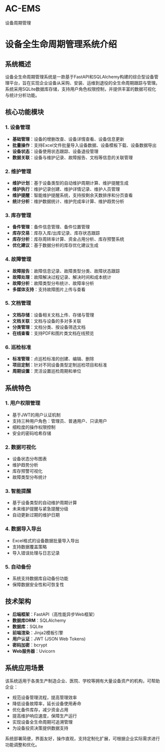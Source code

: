# AC-EMS
设备周期管理
# 设备全生命周期管理系统介绍

## 系统概述

设备全生命周期管理系统是一款基于FastAPI和SQLAlchemy构建的综合型设备管理平台，旨在实现企业设备从采购、安装、运维到退役的全生命周期跟踪与管理。系统采用SQLite数据库存储，支持用户角色权限控制，并提供丰富的数据可视化与统计分析功能。

## 核心功能模块

### 1. 设备管理

- **基础管理**：设备的增删改查、设备详情查看、设备信息更新
- **批量操作**：支持Excel文件批量导入设备数据、设备模板下载、设备数据导出
- **设备状态**：设备使用状态跟踪、设备退役管理
- **数据关联**：设备与维护记录、故障报告、文档等信息的关联管理

### 2. 维护管理

- **维护计划**：基于设备类型的自动维护周期计算、维护提醒生成
- **维护执行**：维护记录创建、维护详情记录、维护人员管理
- **维护提醒**：智能维护提醒系统，支持按剩余天数排序和分页查看
- **统计分析**：维护数据统计、维护完成率计算、维护趋势分析

### 3. 库存管理

- **备件管理**：备件信息管理、备件位置管理
- **库存交易**：库存入库/出库记录、库存状态跟踪
- **库存分析**：库存周转率计算、资金占用分析、库存预警系统
- **优化建议**：基于数据分析的库存优化建议生成

### 4. 故障管理

- **故障报告**：故障信息记录、故障类型分类、故障状态跟踪
- **故障处理**：故障解决过程记录、解决时间和成本统计
- **故障分析**：故障类型分布统计、故障率分析
- **多媒体支持**：支持故障图片上传与查看

### 5. 文档管理

- **文档存储**：设备相关文档上传、存储与管理
- **文档关联**：文档与设备的多对多关联
- **分类管理**：文档分类、按设备筛选文档
- **在线查看**：支持PDF和图片类文档在线预览

### 6. 巡检标准

- **标准管理**：点巡检标准的创建、编辑、删除
- **项目定制**：针对不同设备类型定制巡检项目和标准
- **周期设置**：灵活设置巡检周期和单位

## 系统特色

### 1. 用户权限管理

- 基于JWT的用户认证机制
- 支持三种用户角色：管理员、普通用户、只读用户
- 细粒度的操作权限控制
- 安全的密码哈希存储

### 2. 数据可视化

- 设备状态分布图表
- 维护趋势分析
- 库存预警可视化
- 故障类型分布统计

### 3. 智能提醒

- 基于设备类型的自动维护周期计算
- 未来维护提醒与紧急提醒分级
- 自动更新过期的维护日期

### 4. 数据导入导出

- Excel格式的设备数据批量导入导出
- 支持数据覆盖策略
- 导入错误处理与日志记录

### 5. 自动备份

- 系统支持数据库自动备份功能
- 保障数据安全性和可恢复性

## 技术架构

- **后端框架**：FastAPI（高性能异步Web框架）
- **数据库ORM**：SQLAlchemy
- **数据库**：SQLite
- **前端渲染**：Jinja2模板引擎
- **用户认证**：JWT (JSON Web Tokens)
- **密码加密**：bcrypt
- **Web服务器**：Uvicorn

## 系统应用场景

该系统适用于各类生产制造企业、医院、学校等拥有大量设备资产的机构，可帮助企业：

- 规范设备管理流程，提高管理效率
- 降低设备故障率，延长设备使用寿命
- 优化备件库存，减少资金占用
- 提高维护响应速度，保障生产运行
- 实现设备全生命周期可追溯管理
- 为设备投资决策提供数据支持

系统部署简便，界面友好，操作直观，支持定制化扩展，可根据企业实际需求进行功能调整和优化。

